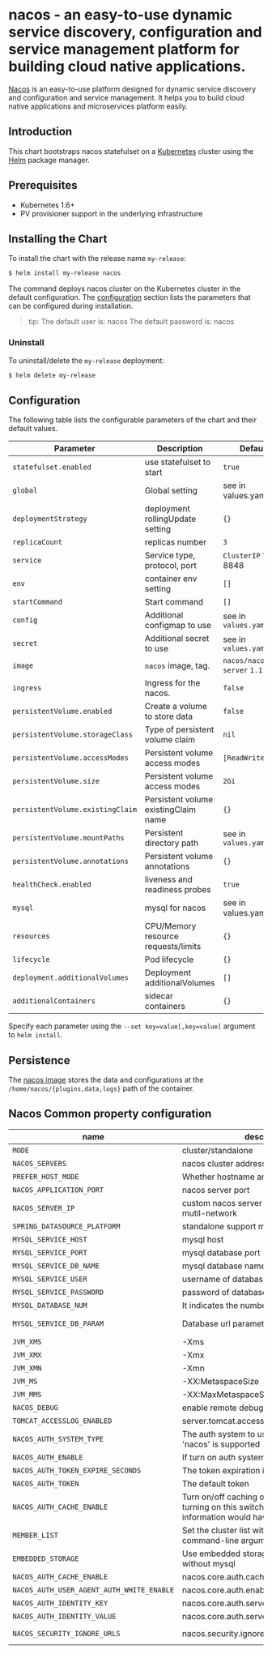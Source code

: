 # nacos - an easy-to-use dynamic service discovery, configuration and service management platform for building cloud native applications.

[Nacos](https://nacos.io) is an easy-to-use platform designed for dynamic service discovery and configuration and service management. It helps you to build cloud native applications and microservices platform easily.

## Introduction

This chart bootstraps nacos statefulset on a [Kubernetes](http://kubernetes.io) cluster using the [Helm](https://helm.sh) package manager.

## Prerequisites

- Kubernetes 1.6+
- PV provisioner support in the underlying infrastructure

## Installing the Chart

To install the chart with the release name `my-release`:

```bash
$ helm install my-release nacos
```

The command deploys nacos cluster on the Kubernetes cluster in the default configuration. The [configuration](#configuration) section lists the parameters that can be configured during installation.

>tip:
>The default user is: nacos
>The default password is: nacos

### Uninstall

To uninstall/delete the `my-release` deployment:

```bash
$ helm delete my-release
```

## Configuration

The following table lists the configurable parameters of the chart and their default values.

| Parameter                  | Description                         | Default                                |
| -----------------------    | ----------------------------------- | -------------------------------------- |
| `statefulset.enabled`      | use statefulset to start            | `true`                                 |
| `global`                   | Global setting                      | see in values.yaml                     |
| `deploymentStrategy`       | deployment rollingUpdate setting    | `{}`                                   |
| `replicaCount`             | replicas number                     | `3`                                    |
| `service`                  | Service type, protocol, port        | `ClusterIP` `TCP` 8848                 |
| `env`                      | container env setting               | `[]`                                   |
| `startCommand`             | Start command                       | `[]`                                   |
| `config`                   | Additional configmap to use         | see in `values.yaml`                   |
| `secret`                   | Additional secret to use            | see in `values.yaml`                   |
| `image`                    | `nacos` image, tag.                 | `nacos/nacos-server` `1.1.4`           |
| `ingress`                  | Ingress for the nacos.              | `false`                                |
| `persistentVolume.enabled` | Create a volume to store data       | `false`                                |
| `persistentVolume.storageClass` | Type of persistent volume claim| `nil`                                  |
| `persistentVolume.accessModes`  | Persistent volume access modes | `[ReadWriteOnce]`                      |
| `persistentVolume.size`         | Persistent volume access modes | `2Gi`                                  |
| `persistentVolume.existingClaim`| Persistent volume existingClaim name| `{}`                              |
| `persistentVolume.mountPaths`   | Persistent directory path      | see in `values.yaml`                   |
| `persistentVolume.annotations`  | Persistent volume annotations  | `{}`                                   |
| `healthCheck.enabled`      | liveness and readiness probes       | `true`                                 |
| `mysql`                    | mysql for nacos                     | see in values.yaml                     |
| `resources`                | CPU/Memory resource requests/limits | `{}`                                   |
| `lifecycle`                | Pod lifecycle                       | `{}`                                   |
| `deployment.additionalVolumes`| Deployment additionalVolumes     | `[]`                                   |
| `additionalContainers`     | sidecar containers                  | `{}`                                   |

Specify each parameter using the `--set key=value[,key=value]` argument to `helm install`.

## Persistence

The [nacos image](https://github.com/nacos-group/nacos-docker) stores the data and configurations at the `/home/nacos/{plugins,data,logs}` path of the container.

## Nacos Common property configuration

| name                          | description                            | option                                 |
| ----------------------------- | -------------------------------------- | -------------------------------------- |
| `MODE`                          | cluster/standalone                     | cluster/standalone default **cluster** |
| `NACOS_SERVERS`                 | nacos cluster address        | eg. ip1:port1 ip2:port2 ip3:port3             |
| `PREFER_HOST_MODE`              | Whether hostname are supported         | hostname/ip default **ip**             |
| `NACOS_APPLICATION_PORT`             | nacos server port                      | default **8848**                       |
| `NACOS_SERVER_IP`             | custom nacos server ip when network was mutil-network                      |                         |
| `SPRING_DATASOURCE_PLATFORM`    | standalone support mysql               | mysql / empty default empty            |
| `MYSQL_SERVICE_HOST` | mysql  host |  |
| `MYSQL_SERVICE_PORT` | mysql  database port | default : **3306** |
| `MYSQL_SERVICE_DB_NAME` | mysql  database name |  |
| `MYSQL_SERVICE_USER` | username of  database |  |
| `MYSQL_SERVICE_PASSWORD` | password of  database |  |
| `MYSQL_DATABASE_NUM`      | It indicates the number of database             | default :**1**                      |
| `MYSQL_SERVICE_DB_PARAM`      | Database url parameter             | default : **characterEncoding=utf8&connectTimeout=1000&socketTimeout=3000&autoReconnect=true&useSSL=false**                      |
| `JVM_XMS`      |  -Xms             | default :1g                          |
| `JVM_XMX`      |  -Xmx            | default :1g                          |
| `JVM_XMN`      |  -Xmn           | default :512m                          |
| `JVM_MS`      |  -XX:MetaspaceSize          | default :128m                          |
| `JVM_MMS`      |  -XX:MaxMetaspaceSize          | default :320m                          |
| `NACOS_DEBUG`      |  enable remote debug          | y/n default :n                          |
| `TOMCAT_ACCESSLOG_ENABLED`      |  server.tomcat.accesslog.enabled         | default :false                          |
| `NACOS_AUTH_SYSTEM_TYPE`      |  The auth system to use, currently only 'nacos' is supported        | default :nacos                          |
| `NACOS_AUTH_ENABLE`      |  If turn on auth system        | default :false                          |
| `NACOS_AUTH_TOKEN_EXPIRE_SECONDS`      |  The token expiration in seconds        | default :18000                          |
| `NACOS_AUTH_TOKEN`      |  The default token        | default :SecretKey012345678901234567890123456789012345678901234567890123456789                          |
| `NACOS_AUTH_CACHE_ENABLE`      |  Turn on/off caching of auth information. By turning on this switch, the update of auth information would have a 15 seconds delay.        | default : false                          |
| `MEMBER_LIST`      |  Set the cluster list with a configuration file or command-line argument        | eg:192.168.16.101:8847?raft_port=8807,192.168.16.101?raft_port=8808,192.168.16.101:8849?raft_port=8809                          |
| `EMBEDDED_STORAGE`      |    Use embedded storage in cluster mode without mysql      | `embedded` default : none                          |
| `NACOS_AUTH_CACHE_ENABLE`      |    nacos.core.auth.caching.enabled      |  default : false                          |
| `NACOS_AUTH_USER_AGENT_AUTH_WHITE_ENABLE`      |    nacos.core.auth.enable.userAgentAuthWhite      |  default : false                          |
| `NACOS_AUTH_IDENTITY_KEY`      |    nacos.core.auth.server.identity.key      |  default : serverIdentity                          |
| `NACOS_AUTH_IDENTITY_VALUE`      |    nacos.core.auth.server.identity.value      |  default : security                          |
| `NACOS_SECURITY_IGNORE_URLS`      |    nacos.security.ignore.urls      |  default : `/,/error,/**/*.css,/**/*.js,/**/*.html,/**/*.map,/**/*.svg,/**/*.png,/**/*.ico,/console-fe/public/**,/v1/auth/**,/v1/console/health/**,/actuator/**,/v1/console/server/**`                          |
